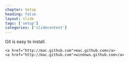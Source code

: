 ```yaml
---
chapter: Setup
heading: false
layout: slide
tags: ['setup']
categories: ['slidecontent']
---
```


<div class="sticky">
	<span><i class="icon-cloud-download"> </i></span>
	Git is easy to install.

	<a href="http://mac.github.com">mac.github.com</a>
	<a href="http://mac.github.com">windows.github.com</a>
</div>

